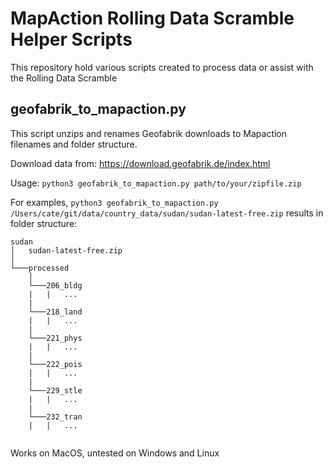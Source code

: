 # MapAction Rolling Data Scramble Helper Scripts

This repository hold various scripts created to process data or assist with the Rolling Data Scramble

## geofabrik_to_mapaction.py

This script unzips and renames Geofabrik downloads to Mapaction filenames and folder structure.

Download data from: https://download.geofabrik.de/index.html

Usage: ``python3 geofabrik_to_mapaction.py path/to/your/zipfile.zip``

For examples, ``python3 geofabrik_to_mapaction.py /Users/cate/git/data/country_data/sudan/sudan-latest-free.zip`` results in folder structure:

```
sudan
│   sudan-latest-free.zip
│
└───processed
    │
    └───206_bldg
    |   |   ...
    |
    └───218_land
    |   |   ...
    |
    └───221_phys
    |   |   ...
    |
    └───222_pois
    |   |   ...
    |
    └───229_stle
    |   |   ...    
    |
    └───232_tran
    |   |   ...
    
```

Works on MacOS, untested on Windows and Linux
